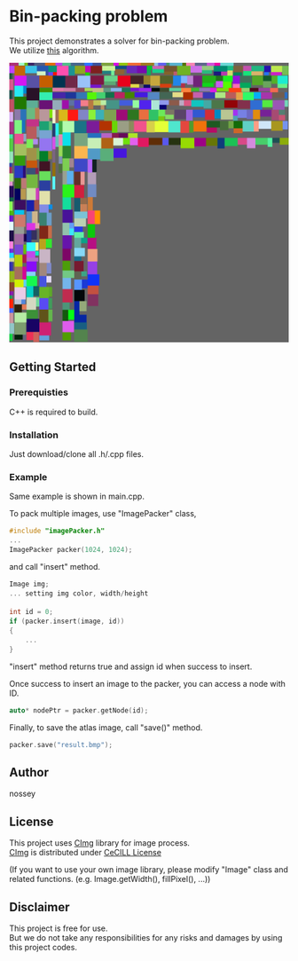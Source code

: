 # Bin-packing problem
This project demonstrates a solver for bin-packing problem.<br>
We utilize <a href="http://blackpawn.com/texts/lightmaps/default.html">this</a> algorithm.

![BinPacking](./images/bin-packing.png "BinPacking")

## Getting Started
### Prerequisties
C++ is required to build.

### Installation
Just download/clone all .h/.cpp files.

### Example
Same example is shown in main.cpp.

To pack multiple images, use "ImagePacker" class,
```cpp
#include "imagePacker.h"
...
ImagePacker packer(1024, 1024);
```

and call "insert" method.

```cpp
Image img;
... setting img color, width/height

int id = 0;
if (packer.insert(image, id))
{
    ...
}
```
"insert" method returns true and assign id when success to insert.

Once success to insert an image to the packer, you can access a node with ID.
```cpp
auto* nodePtr = packer.getNode(id);
```

Finally, to save the atlas image, call "save()" method.
```cpp
packer.save("result.bmp");
```

## Author
nossey

## License
This project uses <a href="http://cimg.eu/">CImg</a> library for image process.<br>
<a href="http://cimg.eu/">CImg</a> is distributed under <a href="http://www.cecill.info/">CeCILL License</a>

(If you want to use your own image library, please modify "Image" class and related functions. (e.g. Image.getWidth(), fillPixel(), ...))

## Disclaimer
This project is free for use.<br>
But we do not take any responsibilities for any risks and damages by using this project codes.